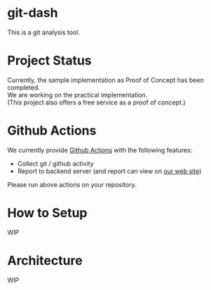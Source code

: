 # git-dash

This is a git analysis tool.

# Project Status

Currently, the sample implementation as Proof of Concept has been completed.  
We are working on the practical implementation.  
(This project also offers a free service as a proof of concept.)

# Github Actions

We currently provide [Github Actions](https://github.com/marketplace/actions/git-dash-com) with the following features:  

- Collect git / github activity
- Report to backend server (and report can view on [our web site](https://v0.git-dash.com)) 

Please run above actions on your repository.

# How to Setup

WIP

# Architecture

WIP

